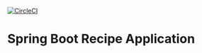 [![CircleCI](https://circleci.com/gh/akashjagdale/spring5-recipe-app/tree/akash-maven-failsafe.svg?style=svg)](https://circleci.com/gh/akashjagdale/spring5-recipe-app/tree/akash-maven-failsafe)

# Spring Boot Recipe Application
